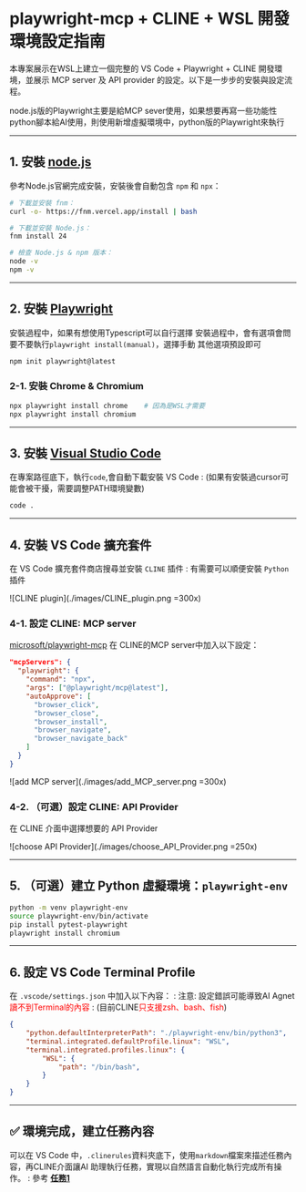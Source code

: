 ﻿# playwright-mcp + CLINE + WSL 開發環境設定指南

本專案展示在WSL上建立一個完整的 VS Code + Playwright + CLINE 開發環境，並展示 MCP server 及 API provider 的設定。以下是一步步的安裝與設定流程。

node.js版的Playwright主要是給MCP sever使用，如果想要再寫一些功能性python腳本給AI使用，則使用新增虛擬環境中，python版的Playwright來執行

---

## 1. 安裝 [node.js](https://nodejs.org/zh-tw/download)

參考Node.js官網完成安裝，安裝後會自動包含 `npm` 和 `npx`：

```bash
# 下載並安裝 fnm：
curl -o- https://fnm.vercel.app/install | bash

# 下載並安裝 Node.js：
fnm install 24

# 檢查 Node.js & npm 版本：
node -v
npm -v
```

---

## 2. 安裝 [Playwright](https://playwright.dev/docs/intro#installing-playwright)
安裝過程中，如果有想使用Typescript可以自行選擇
安裝過程中，會有選項會問要不要執行`playwright install(manual)`，選擇手動
其他選項預設即可
```bash
npm init playwright@latest
```

### 2-1. 安裝 Chrome & Chromium

```bash
npx playwright install chrome    # 因為是WSL才需要
npx playwright install chromium
```

---

## 3. 安裝 [Visual Studio Code](https://learn.microsoft.com/zh-tw/windows/wsl/tutorials/wsl-vscode)
在專案路徑底下，執行`code`,會自動下載安裝 VS Code
: (如果有安裝過cursor可能會被干擾，需要調整PATH環境變數)
```bash
code .
```
---

## 4. 安裝 VS Code 擴充套件
在 VS Code 擴充套件商店搜尋並安裝 `CLINE` 插件
: 有需要可以順便安裝 `Python` 插件

![CLINE plugin](./images/CLINE_plugin.png =300x)



### 4-1. 設定 CLINE: MCP server
[microsoft/playwright-mcp](https://github.com/microsoft/playwright-mcp)
在 CLINE的MCP server中加入以下設定：
```json
"mcpServers": {
  "playwright": {
    "command": "npx",
    "args": ["@playwright/mcp@latest"],
    "autoApprove": [
      "browser_click",
      "browser_close",
      "browser_install",
      "browser_navigate",
      "browser_navigate_back"
    ]
  }
}
```

![add MCP server](./images/add_MCP_server.png =300x)


### 4-2. （可選）設定 CLINE: API Provider

在 CLINE 介面中選擇想要的 API Provider

![choose API Provider](./images/choose_API_Provider.png =250x)

---

## 5. （可選）建立 Python 虛擬環境：`playwright-env`

```bash
python -m venv playwright-env
source playwright-env/bin/activate
pip install pytest-playwright
playwright install chromium
```

---

## 6. 設定 VS Code Terminal Profile

在 `.vscode/settings.json` 中加入以下內容：
: 注意: 設定錯誤可能導致AI Agnet <font color="#f00">讀不到Terminal的內容</font>
: (目前CLINE<font color="#f00">只支援zsh、bash、fish</font>)

```json
{
    "python.defaultInterpreterPath": "./playwright-env/bin/python3",
    "terminal.integrated.defaultProfile.linux": "WSL",
    "terminal.integrated.profiles.linux": {
        "WSL": {
            "path": "/bin/bash",
        }
    }
}
```

---

## ✅ 環境完成，建立任務內容
可以在 VS Code 中，`.clinerules`資料夾底下，使用`markdown`檔案來描述任務內容，再CLINE介面讓AI 助理執行任務，實現以自然語言自動化執行完成所有操作。
: 參考 [**任務1**](./.clinerules/任務1.md)
